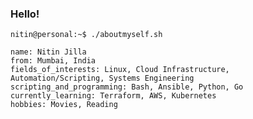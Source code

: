 ### Hello!

```
nitin@personal:~$ ./aboutmyself.sh

name: Nitin Jilla
from: Mumbai, India
fields_of_interests: Linux, Cloud Infrastructure, Automation/Scripting, Systems Engineering
scripting_and_programming: Bash, Ansible, Python, Go
currently_learning: Terraform, AWS, Kubernetes
hobbies: Movies, Reading

```

<!--
**nitinjilla/nitinjilla** is a ✨ _special_ ✨ repository because its `README.md` (this file) appears on your GitHub profile.

Here are some ideas to get you started:

-->
